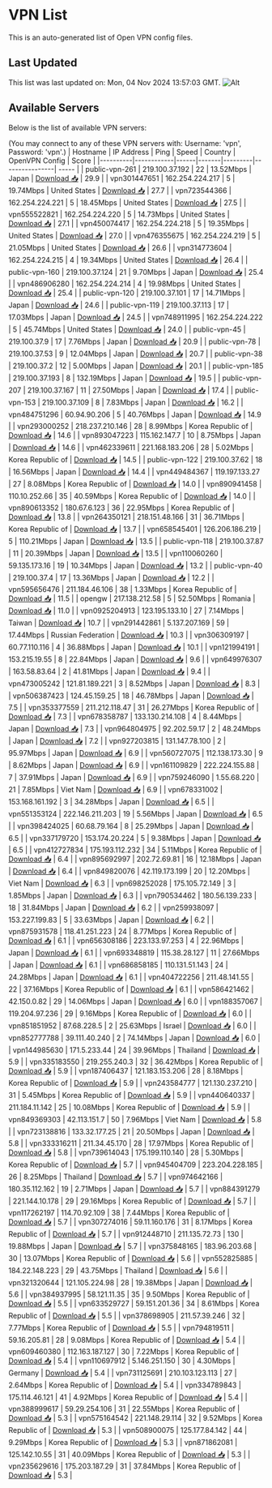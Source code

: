 # VPN List

This is an auto-generated list of Open VPN config files.

## Last Updated

This list was last updated on: Mon, 04 Nov 2024 13:57:03 GMT.
![Alt](https://repobeats.axiom.co/api/embed/186b98318ef1479477931607c1ad7d823f12451f.svg "Repobeats analytics image")

## Available Servers

Below is the list of available VPN servers:

(You may connect to any of these VPN servers with: Username: 'vpn', Password: 'vpn'.)
| Hostname | IP Address | Ping | Speed | Country | OpenVPN Config | Score |
|----------|------------|------|-------|---------|----------------| ----- |
| public-vpn-261 | 219.100.37.192 | 22 | 13.52Mbps | Japan | [Download 📥](./configs/server_0_JP.ovpn) | 29.9 |
| vpn301447651 | 162.254.224.217 | 5 | 19.74Mbps | United States | [Download 📥](./configs/server_1_US.ovpn) | 27.7 |
| vpn723544366 | 162.254.224.221 | 5 | 18.45Mbps | United States | [Download 📥](./configs/server_2_US.ovpn) | 27.5 |
| vpn555522821 | 162.254.224.220 | 5 | 14.73Mbps | United States | [Download 📥](./configs/server_3_US.ovpn) | 27.1 |
| vpn450074417 | 162.254.224.218 | 5 | 19.35Mbps | United States | [Download 📥](./configs/server_4_US.ovpn) | 27.0 |
| vpn476355675 | 162.254.224.219 | 5 | 21.05Mbps | United States | [Download 📥](./configs/server_5_US.ovpn) | 26.6 |
| vpn314773604 | 162.254.224.215 | 4 | 19.34Mbps | United States | [Download 📥](./configs/server_6_US.ovpn) | 26.4 |
| public-vpn-160 | 219.100.37.124 | 21 | 9.70Mbps | Japan | [Download 📥](./configs/server_7_JP.ovpn) | 25.4 |
| vpn486906280 | 162.254.224.214 | 4 | 19.98Mbps | United States | [Download 📥](./configs/server_8_US.ovpn) | 25.4 |
| public-vpn-120 | 219.100.37.101 | 17 | 14.71Mbps | Japan | [Download 📥](./configs/server_9_JP.ovpn) | 24.6 |
| public-vpn-119 | 219.100.37.113 | 17 | 17.03Mbps | Japan | [Download 📥](./configs/server_10_JP.ovpn) | 24.5 |
| vpn748911995 | 162.254.224.222 | 5 | 45.74Mbps | United States | [Download 📥](./configs/server_11_US.ovpn) | 24.0 |
| public-vpn-45 | 219.100.37.9 | 17 | 7.76Mbps | Japan | [Download 📥](./configs/server_12_JP.ovpn) | 20.9 |
| public-vpn-78 | 219.100.37.53 | 9 | 12.04Mbps | Japan | [Download 📥](./configs/server_13_JP.ovpn) | 20.7 |
| public-vpn-38 | 219.100.37.2 | 12 | 5.00Mbps | Japan | [Download 📥](./configs/server_14_JP.ovpn) | 20.1 |
| public-vpn-185 | 219.100.37.193 | 8 | 132.19Mbps | Japan | [Download 📥](./configs/server_15_JP.ovpn) | 19.5 |
| public-vpn-207 | 219.100.37.167 | 11 | 27.50Mbps | Japan | [Download 📥](./configs/server_16_JP.ovpn) | 17.4 |
| public-vpn-153 | 219.100.37.109 | 8 | 7.83Mbps | Japan | [Download 📥](./configs/server_17_JP.ovpn) | 16.2 |
| vpn484751296 | 60.94.90.206 | 5 | 40.76Mbps | Japan | [Download 📥](./configs/server_18_JP.ovpn) | 14.9 |
| vpn293000252 | 218.237.210.146 | 28 | 8.99Mbps | Korea Republic of | [Download 📥](./configs/server_19_KR.ovpn) | 14.6 |
| vpn893047223 | 115.162.147.7 | 10 | 8.75Mbps | Japan | [Download 📥](./configs/server_20_JP.ovpn) | 14.6 |
| vpn462339611 | 221.168.183.206 | 28 | 5.02Mbps | Korea Republic of | [Download 📥](./configs/server_21_KR.ovpn) | 14.5 |
| public-vpn-122 | 219.100.37.62 | 18 | 16.56Mbps | Japan | [Download 📥](./configs/server_22_JP.ovpn) | 14.4 |
| vpn449484367 | 119.197.133.27 | 27 | 8.08Mbps | Korea Republic of | [Download 📥](./configs/server_23_KR.ovpn) | 14.0 |
| vpn890941458 | 110.10.252.66 | 35 | 40.59Mbps | Korea Republic of | [Download 📥](./configs/server_24_KR.ovpn) | 14.0 |
| vpn890613352 | 180.67.6.123 | 36 | 22.95Mbps | Korea Republic of | [Download 📥](./configs/server_25_KR.ovpn) | 13.8 |
| vpn264350121 | 218.151.48.166 | 31 | 36.71Mbps | Korea Republic of | [Download 📥](./configs/server_26_KR.ovpn) | 13.7 |
| vpn658545401 | 126.206.186.219 | 5 | 110.21Mbps | Japan | [Download 📥](./configs/server_27_JP.ovpn) | 13.5 |
| public-vpn-118 | 219.100.37.87 | 11 | 20.39Mbps | Japan | [Download 📥](./configs/server_28_JP.ovpn) | 13.5 |
| vpn110060260 | 59.135.173.16 | 19 | 10.34Mbps | Japan | [Download 📥](./configs/server_29_JP.ovpn) | 13.2 |
| public-vpn-40 | 219.100.37.4 | 17 | 13.36Mbps | Japan | [Download 📥](./configs/server_30_JP.ovpn) | 12.2 |
| vpn595656476 | 211.184.46.106 | 38 | 1.33Mbps | Korea Republic of | [Download 📥](./configs/server_31_KR.ovpn) | 11.5 |
| opengw | 217.138.212.58 | 5 | 52.50Mbps | Romania | [Download 📥](./configs/server_32_RO.ovpn) | 11.0 |
| vpn0925204913 | 123.195.133.10 | 27 | 7.14Mbps | Taiwan | [Download 📥](./configs/server_33_TW.ovpn) | 10.7 |
| vpn291442861 | 5.137.207.169 | 59 | 17.44Mbps | Russian Federation | [Download 📥](./configs/server_34_RU.ovpn) | 10.3 |
| vpn306309197 | 60.77.110.116 | 4 | 36.88Mbps | Japan | [Download 📥](./configs/server_35_JP.ovpn) | 10.1 |
| vpn121994191 | 153.215.19.55 | 8 | 22.84Mbps | Japan | [Download 📥](./configs/server_36_JP.ovpn) | 9.6 |
| vpn649976307 | 163.58.83.64 | 2 | 41.81Mbps | Japan | [Download 📥](./configs/server_37_JP.ovpn) | 9.4 |
| vpn473005242 | 121.81.189.221 | 3 | 8.52Mbps | Japan | [Download 📥](./configs/server_38_JP.ovpn) | 8.3 |
| vpn506387423 | 124.45.159.25 | 18 | 46.78Mbps | Japan | [Download 📥](./configs/server_39_JP.ovpn) | 7.5 |
| vpn353377559 | 211.212.118.47 | 31 | 26.27Mbps | Korea Republic of | [Download 📥](./configs/server_40_KR.ovpn) | 7.3 |
| vpn678358787 | 133.130.214.108 | 4 | 8.44Mbps | Japan | [Download 📥](./configs/server_41_JP.ovpn) | 7.3 |
| vpn964804975 | 92.202.59.17 | 2 | 48.24Mbps | Japan | [Download 📥](./configs/server_42_JP.ovpn) | 7.2 |
| vpn927203815 | 131.147.78.100 | 2 | 95.97Mbps | Japan | [Download 📥](./configs/server_43_JP.ovpn) | 6.9 |
| vpn560727075 | 112.138.173.30 | 9 | 8.62Mbps | Japan | [Download 📥](./configs/server_44_JP.ovpn) | 6.9 |
| vpn161109829 | 222.224.155.88 | 7 | 37.91Mbps | Japan | [Download 📥](./configs/server_45_JP.ovpn) | 6.9 |
| vpn759246090 | 1.55.68.220 | 21 | 7.85Mbps | Viet Nam | [Download 📥](./configs/server_46_VN.ovpn) | 6.9 |
| vpn678331002 | 153.168.161.192 | 3 | 34.28Mbps | Japan | [Download 📥](./configs/server_47_JP.ovpn) | 6.5 |
| vpn551353124 | 222.146.211.203 | 19 | 5.56Mbps | Japan | [Download 📥](./configs/server_48_JP.ovpn) | 6.5 |
| vpn398424025 | 60.68.79.164 | 8 | 25.29Mbps | Japan | [Download 📥](./configs/server_49_JP.ovpn) | 6.5 |
| vpn337179720 | 153.174.20.224 | 5 | 9.38Mbps | Japan | [Download 📥](./configs/server_50_JP.ovpn) | 6.5 |
| vpn412727834 | 175.193.112.232 | 34 | 5.11Mbps | Korea Republic of | [Download 📥](./configs/server_51_KR.ovpn) | 6.4 |
| vpn895692997 | 202.72.69.81 | 16 | 12.18Mbps | Japan | [Download 📥](./configs/server_52_JP.ovpn) | 6.4 |
| vpn849820076 | 42.119.173.199 | 20 | 12.20Mbps | Viet Nam | [Download 📥](./configs/server_53_VN.ovpn) | 6.3 |
| vpn698252028 | 175.105.72.149 | 3 | 1.85Mbps | Japan | [Download 📥](./configs/server_54_JP.ovpn) | 6.3 |
| vpn790534462 | 180.56.139.233 | 18 | 31.84Mbps | Japan | [Download 📥](./configs/server_55_JP.ovpn) | 6.2 |
| vpn259938097 | 153.227.199.83 | 5 | 33.63Mbps | Japan | [Download 📥](./configs/server_56_JP.ovpn) | 6.2 |
| vpn875931578 | 118.41.251.223 | 24 | 8.77Mbps | Korea Republic of | [Download 📥](./configs/server_57_KR.ovpn) | 6.1 |
| vpn656308186 | 223.133.97.253 | 4 | 22.96Mbps | Japan | [Download 📥](./configs/server_58_JP.ovpn) | 6.1 |
| vpn693348819 | 115.38.28.127 | 11 | 27.66Mbps | Japan | [Download 📥](./configs/server_59_JP.ovpn) | 6.1 |
| vpn686858185 | 110.131.51.143 | 24 | 24.28Mbps | Japan | [Download 📥](./configs/server_60_JP.ovpn) | 6.1 |
| vpn404722256 | 211.48.141.55 | 22 | 37.16Mbps | Korea Republic of | [Download 📥](./configs/server_61_KR.ovpn) | 6.1 |
| vpn586421462 | 42.150.0.82 | 29 | 14.06Mbps | Japan | [Download 📥](./configs/server_62_JP.ovpn) | 6.0 |
| vpn188357067 | 119.204.97.236 | 29 | 9.16Mbps | Korea Republic of | [Download 📥](./configs/server_63_KR.ovpn) | 6.0 |
| vpn851851952 | 87.68.228.5 | 2 | 25.63Mbps | Israel | [Download 📥](./configs/server_64_IL.ovpn) | 6.0 |
| vpn852777788 | 39.111.40.240 | 2 | 74.14Mbps | Japan | [Download 📥](./configs/server_65_JP.ovpn) | 6.0 |
| vpn144985630 | 171.5.233.44 | 24 | 39.96Mbps | Thailand | [Download 📥](./configs/server_66_TH.ovpn) | 5.9 |
| vpn335183550 | 219.255.240.3 | 32 | 36.42Mbps | Korea Republic of | [Download 📥](./configs/server_67_KR.ovpn) | 5.9 |
| vpn187406437 | 121.183.153.206 | 28 | 8.18Mbps | Korea Republic of | [Download 📥](./configs/server_68_KR.ovpn) | 5.9 |
| vpn243584777 | 121.130.237.210 | 31 | 5.45Mbps | Korea Republic of | [Download 📥](./configs/server_69_KR.ovpn) | 5.9 |
| vpn440640337 | 211.184.11.142 | 25 | 10.08Mbps | Korea Republic of | [Download 📥](./configs/server_70_KR.ovpn) | 5.9 |
| vpn849369303 | 42.113.151.7 | 50 | 7.96Mbps | Viet Nam | [Download 📥](./configs/server_71_VN.ovpn) | 5.8 |
| vpn723138816 | 133.32.177.25 | 21 | 20.50Mbps | Japan | [Download 📥](./configs/server_72_JP.ovpn) | 5.8 |
| vpn333316211 | 211.34.45.170 | 28 | 17.97Mbps | Korea Republic of | [Download 📥](./configs/server_73_KR.ovpn) | 5.8 |
| vpn739614043 | 175.199.110.140 | 28 | 5.30Mbps | Korea Republic of | [Download 📥](./configs/server_74_KR.ovpn) | 5.7 |
| vpn945404709 | 223.204.228.185 | 26 | 8.25Mbps | Thailand | [Download 📥](./configs/server_75_TH.ovpn) | 5.7 |
| vpn974642166 | 180.35.112.162 | 19 | 2.71Mbps | Japan | [Download 📥](./configs/server_76_JP.ovpn) | 5.7 |
| vpn884391279 | 221.144.10.178 | 29 | 29.16Mbps | Korea Republic of | [Download 📥](./configs/server_77_KR.ovpn) | 5.7 |
| vpn117262197 | 114.70.92.109 | 38 | 7.44Mbps | Korea Republic of | [Download 📥](./configs/server_78_KR.ovpn) | 5.7 |
| vpn307274016 | 59.11.160.176 | 31 | 8.17Mbps | Korea Republic of | [Download 📥](./configs/server_79_KR.ovpn) | 5.7 |
| vpn912448710 | 211.135.72.73 | 130 | 19.88Mbps | Japan | [Download 📥](./configs/server_80_JP.ovpn) | 5.7 |
| vpn375848165 | 183.96.203.68 | 30 | 13.07Mbps | Korea Republic of | [Download 📥](./configs/server_81_KR.ovpn) | 5.6 |
| vpn552825885 | 184.22.148.223 | 29 | 43.75Mbps | Thailand | [Download 📥](./configs/server_82_TH.ovpn) | 5.6 |
| vpn321320644 | 121.105.224.98 | 28 | 19.38Mbps | Japan | [Download 📥](./configs/server_83_JP.ovpn) | 5.6 |
| vpn384937995 | 58.121.11.35 | 35 | 9.50Mbps | Korea Republic of | [Download 📥](./configs/server_84_KR.ovpn) | 5.5 |
| vpn633529727 | 59.151.201.36 | 34 | 8.61Mbps | Korea Republic of | [Download 📥](./configs/server_85_KR.ovpn) | 5.5 |
| vpn378698905 | 211.57.39.246 | 32 | 7.77Mbps | Korea Republic of | [Download 📥](./configs/server_86_KR.ovpn) | 5.5 |
| vpn794819511 | 59.16.205.81 | 28 | 9.08Mbps | Korea Republic of | [Download 📥](./configs/server_87_KR.ovpn) | 5.4 |
| vpn609460380 | 112.163.187.127 | 30 | 7.22Mbps | Korea Republic of | [Download 📥](./configs/server_88_KR.ovpn) | 5.4 |
| vpn110697912 | 5.146.251.150 | 30 | 4.30Mbps | Germany | [Download 📥](./configs/server_89_DE.ovpn) | 5.4 |
| vpn731125691 | 210.103.123.113 | 27 | 2.64Mbps | Korea Republic of | [Download 📥](./configs/server_90_KR.ovpn) | 5.4 |
| vpn334789843 | 175.114.46.121 | 41 | 4.92Mbps | Korea Republic of | [Download 📥](./configs/server_91_KR.ovpn) | 5.4 |
| vpn388999617 | 59.29.254.106 | 31 | 22.55Mbps | Korea Republic of | [Download 📥](./configs/server_92_KR.ovpn) | 5.3 |
| vpn575164542 | 221.148.29.114 | 32 | 9.52Mbps | Korea Republic of | [Download 📥](./configs/server_93_KR.ovpn) | 5.3 |
| vpn508900075 | 125.177.84.142 | 44 | 9.29Mbps | Korea Republic of | [Download 📥](./configs/server_94_KR.ovpn) | 5.3 |
| vpn871862081 | 125.142.10.55 | 31 | 40.09Mbps | Korea Republic of | [Download 📥](./configs/server_95_KR.ovpn) | 5.3 |
| vpn235629616 | 175.203.187.29 | 31 | 37.84Mbps | Korea Republic of | [Download 📥](./configs/server_96_KR.ovpn) | 5.3 |
